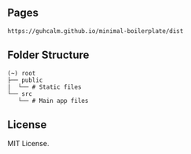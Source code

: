 ## Pages

```
https://guhcalm.github.io/minimal-boilerplate/dist
```

## Folder Structure

```
(~) root
├── public
|  └── # Static files
└── src
   └── # Main app files
```

## License

MIT License.
